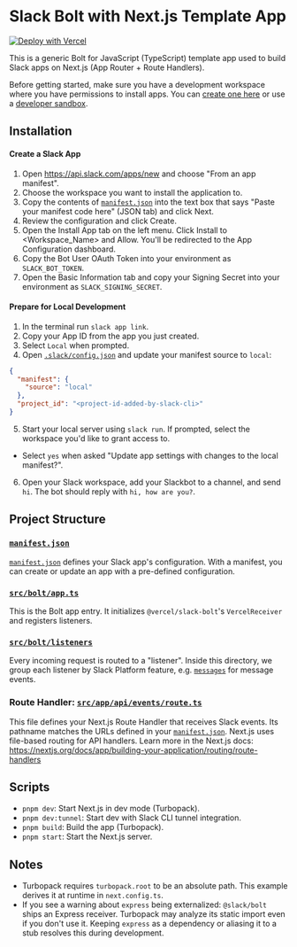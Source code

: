 # Slack Bolt with Next.js Template App

[![Deploy with Vercel](https://vercel.com/button)](https://vercel.com/new)

This is a generic Bolt for JavaScript (TypeScript) template app used to build Slack apps on Next.js (App Router + Route Handlers).

Before getting started, make sure you have a development workspace where you have permissions to install apps. You can [create one here](https://slack.com/create) or use a [developer sandbox](https://api.slack.com/developer-program).

## Installation

#### Create a Slack App

1. Open https://api.slack.com/apps/new and choose "From an app manifest".
2. Choose the workspace you want to install the application to.
3. Copy the contents of [`manifest.json`](./manifest.json) into the text box that says "Paste your manifest code here" (JSON tab) and click Next.
4. Review the configuration and click Create.
5. Open the Install App tab on the left menu. Click Install to <Workspace_Name> and Allow. You'll be redirected to the App Configuration dashboard.
6. Copy the Bot User OAuth Token into your environment as `SLACK_BOT_TOKEN`.
7. Open the Basic Information tab and copy your Signing Secret into your environment as `SLACK_SIGNING_SECRET`.

#### Prepare for Local Development

1. In the terminal run `slack app link`.
2. Copy your App ID from the app you just created.
3. Select `Local` when prompted.
4. Open [`.slack/config.json`](./.slack/config.json) and update your manifest source to `local`:
```json
{
  "manifest": {
    "source": "local"
  },
  "project_id": "<project-id-added-by-slack-cli>"
}
```
5. Start your local server using `slack run`. If prompted, select the workspace you'd like to grant access to. 
- Select `yes` when asked "Update app settings with changes to the local manifest?".

6. Open your Slack workspace, add your Slackbot to a channel, and send `hi`. The bot should reply with `hi, how are you?`.

## Project Structure

### [`manifest.json`](./manifest.json)

[`manifest.json`](./manifest.json) defines your Slack app's configuration. With a manifest, you can create or update an app with a pre-defined configuration.

### [`src/bolt/app.ts`](./src/bolt/app.ts)

This is the Bolt app entry. It initializes `@vercel/slack-bolt`'s `VercelReceiver` and registers listeners.

### [`src/bolt/listeners`](./src/bolt/listeners)

Every incoming request is routed to a "listener". Inside this directory, we group each listener by Slack Platform feature, e.g. [`messages`](./src/bolt/listeners/messages) for message events.

### Route Handler: [`src/app/api/events/route.ts`](./src/app/api/events/route.ts)

This file defines your Next.js Route Handler that receives Slack events. Its pathname matches the URLs defined in your [`manifest.json`](./manifest.json). Next.js uses file-based routing for API handlers. Learn more in the Next.js docs: https://nextjs.org/docs/app/building-your-application/routing/route-handlers

## Scripts

- `pnpm dev`: Start Next.js in dev mode (Turbopack).
- `pnpm dev:tunnel`: Start dev with Slack CLI tunnel integration.
- `pnpm build`: Build the app (Turbopack).
- `pnpm start`: Start the Next.js server.

## Notes

- Turbopack requires `turbopack.root` to be an absolute path. This example derives it at runtime in `next.config.ts`.
- If you see a warning about `express` being externalized: `@slack/bolt` ships an Express receiver. Turbopack may analyze its static import even if you don't use it. Keeping `express` as a dependency or aliasing it to a stub resolves this during development.
